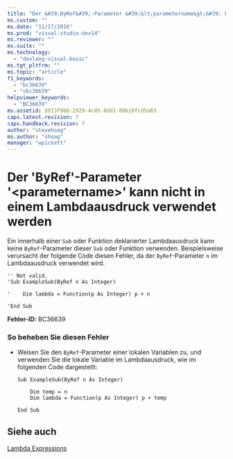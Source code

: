 ```yaml
---
title: "Der &#39;ByRef&#39;-Parameter &#39;&lt;parametername&gt;&#39; kann nicht in einem Lambdaausdruck verwendet werden | Microsoft Docs"
ms.custom: ""
ms.date: "11/17/2016"
ms.prod: "visual-studio-dev14"
ms.reviewer: ""
ms.suite: ""
ms.technology: 
  - "devlang-visual-basic"
ms.tgt_pltfrm: ""
ms.topic: "article"
f1_keywords: 
  - "bc36639"
  - "vbc36639"
helpviewer_keywords: 
  - "BC36639"
ms.assetid: 5913f9b6-2929-4c05-8dd1-00b10fcd5a83
caps.latest.revision: 7
caps.handback.revision: 7
author: "stevehoag"
ms.author: "shoag"
manager: "wpickett"
---
```

# Der &#39;ByRef&#39;-Parameter &#39;&lt;parametername&gt;&#39; kann nicht in einem Lambdaausdruck verwendet werden
Ein innerhalb einer `Sub` oder Funktion deklarierter Lambdaausdruck kann keine `ByRef`\-Parameter dieser `Sub` oder Funktion verwenden. Beispielsweise verursacht der folgende Code diesen Fehler, da der `ByRef`\-Parameter `n` im Lambdaausdruck verwendet wird.  
  
```  
'' Not valid.   
'Sub ExampleSub(ByRef n As Integer)  
  
'    Dim lambda = Function(p As Integer) p + n  
  
'End Sub  
```  
  
 **Fehler\-ID:** BC36639  
  
### So beheben Sie diesen Fehler  
  
-   Weisen Sie den `ByRef`\-Parameter einer lokalen Variablen zu, und verwenden Sie die lokale Variable im Lambdaausdruck, wie im folgenden Code dargestellt:  
  
    ```  
    Sub ExampleSub(ByRef n As Integer)  
  
        Dim temp = n  
        Dim lambda = Function(p As Integer) p + temp  
  
    End Sub  
    ```  
  
## Siehe auch  
 [Lambda Expressions](../../visual-basic/programming-guide/language-features/procedures/lambda-expressions.md)